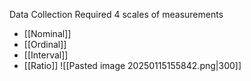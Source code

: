 Data Collection Required 4 scales of measurements

- [[Nominal]]
- [[Ordinal]]
- [[Interval]]
- [[Ratio]]
![[Pasted image 20250115155842.png|300]]
